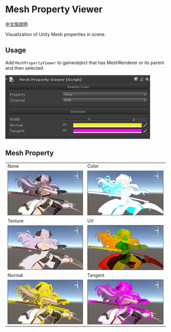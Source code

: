 # Mesh Property Viewer

[中文版說明](./README_tc.md)

Visualization of Unity Mesh properties in scene.

## Usage

Add `MeshPropertyViewer` to gameobject that has MeshRenderer or its parent and then selected.

![Mesh Property Viewer](./readme_assets/mesh_property_viewer.png)

## Mesh Property

<table>
    <tr>
        <td>None</td>
        <td>Color</td>
    </tr>
    <tr>
        <td><img src="./readme_assets/color_none.png" width="500"/></td>
        <td><img src="./readme_assets/color_color.png" width="500"/></td>
    </tr>
    <tr>
        <td>Texture</td>
        <td>UV</td>
    </tr>
    <tr>
        <td><img src="./readme_assets/color_texture.png" width="500"/></td>
        <td><img src="./readme_assets/color_uv0.png" width="500"/></td>
    </tr>
    <tr>
        <td>Normal</td>
        <td>Tangent</td>
    </tr>
    <tr>
        <td><img src="./readme_assets/direction_normal.png" width="500"/></td>
        <td><img src="./readme_assets/direction_tangent.png" width="500"/></td>
    </tr>
</table>